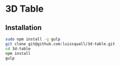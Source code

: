# 3D Table

## Installation

```bash
sudo npm install -g gulp
git clone git@github.com:luissquall/3d-table.git
cd 3d-table
npm install
gulp
```